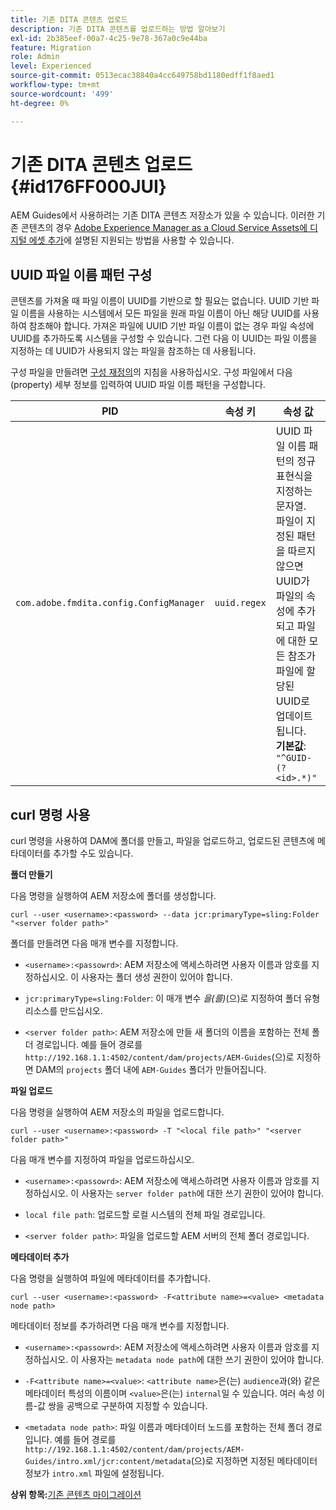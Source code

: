 ```yaml
---
title: 기존 DITA 콘텐츠 업로드
description: 기존 DITA 콘텐츠를 업로드하는 방법 알아보기
exl-id: 2b385eef-00a7-4c25-9e78-367a0c9e44ba
feature: Migration
role: Admin
level: Experienced
source-git-commit: 0513ecac38840a4cc649758bd1180edff1f8aed1
workflow-type: tm+mt
source-wordcount: '499'
ht-degree: 0%

---
```


# 기존 DITA 콘텐츠 업로드 {#id176FF000JUI}

AEM Guides에서 사용하려는 기존 DITA 콘텐츠 저장소가 있을 수 있습니다. 이러한 기존 콘텐츠의 경우 [Adobe Experience Manager as a Cloud Service Assets에 디지털 에셋 추가](https://experienceleague.adobe.com/docs/experience-manager-cloud-service/assets/manage/add-assets.html)에 설명된 지원되는 방법을 사용할 수 있습니다.

## UUID 파일 이름 패턴 구성

콘텐츠를 가져올 때 파일 이름이 UUID를 기반으로 할 필요는 없습니다. UUID 기반 파일 이름을 사용하는 시스템에서 모든 파일을 원래 파일 이름이 아닌 해당 UUID를 사용하여 참조해야 합니다. 가져온 파일에 UUID 기반 파일 이름이 없는 경우 파일 속성에 UUID를 추가하도록 시스템을 구성할 수 있습니다. 그런 다음 이 UUID는 파일 이름을 지정하는 데 UUID가 사용되지 않는 파일을 참조하는 데 사용됩니다.

구성 파일을 만들려면 [구성 재정의](download-install-additional-config-override.md#)의 지침을 사용하십시오. 구성 파일에서 다음 \(property\) 세부 정보를 입력하여 UUID 파일 이름 패턴을 구성합니다.

| PID | 속성 키 | 속성 값 |
|---|------------|--------------|
| `com.adobe.fmdita.config.ConfigManager` | `uuid.regex` | UUID 파일 이름 패턴의 정규 표현식을 지정하는 문자열. <br> 파일이 지정된 패턴을 따르지 않으면 UUID가 파일의 속성에 추가되고 파일에 대한 모든 참조가 파일에 할당된 UUID로 업데이트됩니다. <br> **기본값**: `"^GUID-(?<id>.*)"` |

## curl 명령 사용

curl 명령을 사용하여 DAM에 폴더를 만들고, 파일을 업로드하고, 업로드된 콘텐츠에 메타데이터를 추가할 수도 있습니다.

**폴더 만들기**

다음 명령을 실행하여 AEM 저장소에 폴더를 생성합니다.

```
curl --user <username>:<password> --data jcr:primaryType=sling:Folder "<server folder path>"
```

폴더를 만들려면 다음 매개 변수를 지정합니다.

- `<username>:<passowrd>`: AEM 저장소에 액세스하려면 사용자 이름과 암호를 지정하십시오. 이 사용자는 폴더 생성 권한이 있어야 합니다.

- `jcr:primaryType=sling:Folder`: 이 매개 변수 *을(를)*(으)로 지정하여 폴더 유형 리소스를 만드십시오.

- `<server folder path>`: AEM 저장소에 만들 새 폴더의 이름을 포함하는 전체 폴더 경로입니다. 예를 들어 경로를 `http://192.168.1.1:4502/content/dam/projects/AEM-Guides`(으)로 지정하면 DAM의 `projects` 폴더 내에 `AEM-Guides` 폴더가 만들어집니다.


**파일 업로드**

다음 명령을 실행하여 AEM 저장소의 파일을 업로드합니다.

```
curl --user <username>:<password> -T "<local file path>" "<server folder path>"
```

다음 매개 변수를 지정하여 파일을 업로드하십시오.

- `<username>:<passowrd>`: AEM 저장소에 액세스하려면 사용자 이름과 암호를 지정하십시오. 이 사용자는 `server folder path`에 대한 쓰기 권한이 있어야 합니다.

- ``local file path``: 업로드할 로컬 시스템의 전체 파일 경로입니다.

- `<server folder path>`: 파일을 업로드할 AEM 서버의 전체 폴더 경로입니다.


**메타데이터 추가**

다음 명령을 실행하여 파일에 메타데이터를 추가합니다.

```
curl --user <username>:<password> -F<attribute name>=<value> <metadata node path>
```

메타데이터 정보를 추가하려면 다음 매개 변수를 지정합니다.

- `<username>:<passowrd>`: AEM 저장소에 액세스하려면 사용자 이름과 암호를 지정하십시오. 이 사용자는 ``metadata node path``에 대한 쓰기 권한이 있어야 합니다.

- ``-F<attribute name>=<value>``: `<attribute name>`은(는) `audience`과(와) 같은 메타데이터 특성의 이름이며 `<value>`은(는) `internal`일 수 있습니다. 여러 속성 이름-값 쌍을 공백으로 구분하여 지정할 수 있습니다.

- `<metadata node path>`: 파일 이름과 메타데이터 노드를 포함하는 전체 폴더 경로입니다. 예를 들어 경로를 `http://192.168.1.1:4502/content/dam/projects/AEM-Guides/intro.xml/jcr:content/metadata`(으)로 지정하면 지정된 메타데이터 정보가 `intro.xml` 파일에 설정됩니다.


**상위 항목:**&#x200B;[&#x200B;기존 콘텐츠 마이그레이션](migrate-content.md)
